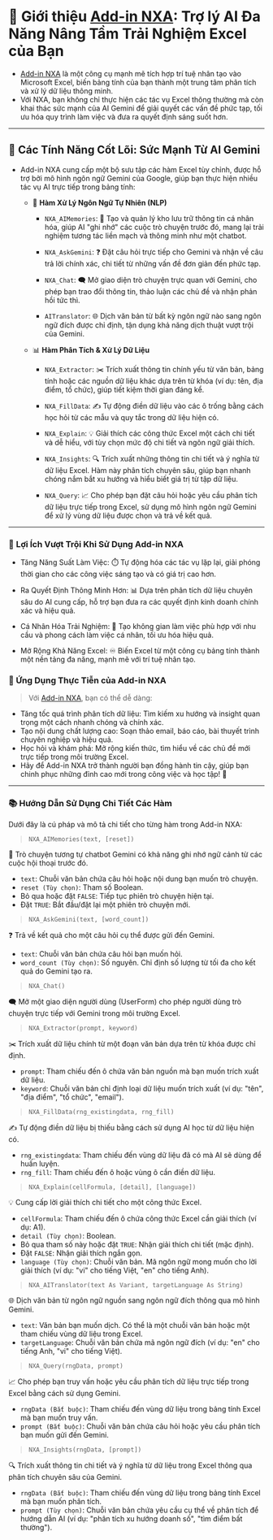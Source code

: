 # 📖 Giới thiệu [Add-in NXA](https://github.com/XuanAn2018/Addin-NXA): Trợ lý AI Đa Năng Nâng Tầm Trải Nghiệm Excel của Bạn  

- [Add-in NXA](https://github.com/XuanAn2018/Addin-NXA) là một công cụ mạnh mẽ tích hợp trí tuệ nhân tạo vào Microsoft Excel, biến bảng tính của bạn thành một trung tâm phân tích và xử lý dữ liệu thông minh.  
- Với NXA, bạn không chỉ thực hiện các tác vụ Excel thông thường mà còn khai thác sức mạnh của AI Gemini để giải quyết các vấn đề phức tạp, tối ưu hóa quy trình làm việc và đưa ra quyết định sáng suốt hơn.  

---

## 🚀 Các Tính Năng Cốt Lõi: Sức Mạnh Từ AI Gemini  
- Add-in NXA cung cấp một bộ sưu tập các hàm Excel tùy chỉnh, được hỗ trợ bởi mô hình ngôn ngữ Gemini của Google, giúp bạn thực hiện nhiều tác vụ AI trực tiếp trong bảng tính:

  - 🧠 **Hàm Xử Lý Ngôn Ngữ Tự Nhiên (NLP)**  
    - `NXA_AIMemories`: 💬 Tạo và quản lý kho lưu trữ thông tin cá nhân hóa, giúp AI "ghi nhớ" các cuộc trò chuyện trước đó, mang lại trải nghiệm tương tác liền mạch và thông minh như một chatbot.  

    - `NXA_AskGemini`: ❓ Đặt câu hỏi trực tiếp cho Gemini và nhận về câu trả lời chính xác, chi tiết từ những vấn đề đơn giản đến phức tạp.  

    - `NXA_Chat`: 🗨️ Mở giao diện trò chuyện trực quan với Gemini, cho phép bạn trao đổi thông tin, thảo luận các chủ đề và nhận phản hồi tức thì.  

    - `AITranslator`: 🌐 Dịch văn bản từ bất kỳ ngôn ngữ nào sang ngôn ngữ đích được chỉ định, tận dụng khả năng dịch thuật vượt trội của Gemini.  

  - 📊 **Hàm Phân Tích & Xử Lý Dữ Liệu**  
    - `NXA_Extractor`: ✂️ Trích xuất thông tin chính yếu từ văn bản, bảng tính hoặc các nguồn dữ liệu khác dựa trên từ khóa (ví dụ: tên, địa điểm, tổ chức), giúp tiết kiệm thời gian đáng kể.  

    - `NXA_FillData`: ✍️ Tự động điền dữ liệu vào các ô trống bằng cách học hỏi từ các mẫu và quy tắc trong dữ liệu hiện có.  

    - `NXA_Explain`: 💡 Giải thích các công thức Excel một cách chi tiết và dễ hiểu, với tùy chọn mức độ chi tiết và ngôn ngữ giải thích.  

    - `NXA_Insights`: 🔍 Trích xuất những thông tin chi tiết và ý nghĩa từ dữ liệu Excel. Hàm này phân tích chuyên sâu, giúp bạn nhanh chóng nắm bắt xu hướng và hiểu biết giá trị từ tập dữ liệu.  

    - `NXA_Query`: 📈 Cho phép bạn đặt câu hỏi hoặc yêu cầu phân tích dữ liệu trực tiếp trong Excel, sử dụng mô hình ngôn ngữ Gemini để xử lý vùng dữ liệu được chọn và trả về kết quả.  

---

### 🌟 **Lợi Ích Vượt Trội Khi Sử Dụng Add-in NXA**
- Tăng Năng Suất Làm Việc: ⏱️ Tự động hóa các tác vụ lặp lại, giải phóng thời gian cho các công việc sáng tạo và có giá trị cao hơn.  

- Ra Quyết Định Thông Minh Hơn: 📊 Dựa trên phân tích dữ liệu chuyên sâu do AI cung cấp, hỗ trợ bạn đưa ra các quyết định kinh doanh chính xác và hiệu quả.  

- Cá Nhân Hóa Trải Nghiệm: 🎯 Tạo không gian làm việc phù hợp với nhu cầu và phong cách làm việc cá nhân, tối ưu hóa hiệu quả.  

- Mở Rộng Khả Năng Excel: ♾️ Biến Excel từ một công cụ bảng tính thành một nền tảng đa năng, mạnh mẽ với trí tuệ nhân tạo.  

### 🎯 Ứng Dụng Thực Tiễn của Add-in NXA  
> Với [Add-in NXA](https://github.com/XuanAn2018/Addin-NXA), bạn có thể dễ dàng:  

- Tăng tốc quá trình phân tích dữ liệu: Tìm kiếm xu hướng và insight quan trọng một cách nhanh chóng và chính xác.  
- Tạo nội dung chất lượng cao: Soạn thảo email, báo cáo, bài thuyết trình chuyên nghiệp và hiệu quả.  
- Học hỏi và khám phá: Mở rộng kiến thức, tìm hiểu về các chủ đề mới trực tiếp trong môi trường Excel.  
- Hãy để Add-in NXA trở thành người bạn đồng hành tin cậy, giúp bạn chinh phục những đỉnh cao mới trong công việc và học tập! 💪  

---

### 📚 **Hướng Dẫn Sử Dụng Chi Tiết Các Hàm**  
Dưới đây là cú pháp và mô tả chi tiết cho từng hàm trong Add-in NXA:  

> `NXA_AIMemories(text, [reset])`

💬 Trò chuyện tương tự chatbot Gemini có khả năng ghi nhớ ngữ cảnh từ các cuộc hội thoại trước đó.  
- `text`: Chuỗi văn bản chứa câu hỏi hoặc nội dung bạn muốn trò chuyện.  
- `reset (Tùy chọn)`: Tham số Boolean.  
- Bỏ qua hoặc đặt `FALSE`: Tiếp tục phiên trò chuyện hiện tại.  
- Đặt `TRUE`: Bắt đầu/đặt lại một phiên trò chuyện mới.


> `NXA_AskGemini(text, [word_count])`

❓ Trả về kết quả cho một câu hỏi cụ thể được gửi đến Gemini.  
- `text`: Chuỗi văn bản chứa câu hỏi bạn muốn hỏi.  
- `word_count (Tùy chọn)`: Số nguyên. Chỉ định số lượng từ tối đa cho kết quả do Gemini tạo ra.


> `NXA_Chat()`

🗨️ Mở một giao diện người dùng (UserForm) cho phép người dùng trò chuyện trực tiếp với Gemini trong môi trường Excel.  

> `NXA_Extractor(prompt, keyword)`

✂️ Trích xuất dữ liệu chính từ một đoạn văn bản dựa trên từ khóa được chỉ định.  
- `prompt`: Tham chiếu đến ô chứa văn bản nguồn mà bạn muốn trích xuất dữ liệu.  
- `keyword`: Chuỗi văn bản chỉ định loại dữ liệu muốn trích xuất (ví dụ: "tên", "địa điểm", "tổ chức", "email").


> `NXA_FillData(rng_existingdata, rng_fill)`

✍️ Tự động điền dữ liệu bị thiếu bằng cách sử dụng AI học từ dữ liệu hiện có.  
- `rng_existingdata`: Tham chiếu đến vùng dữ liệu đã có mà AI sẽ dùng để huấn luyện.  
- `rng_fill`: Tham chiếu đến ô hoặc vùng ô cần điền dữ liệu.


> `NXA_Explain(cellFormula, [detail], [language])`

💡 Cung cấp lời giải thích chi tiết cho một công thức Excel.  
- `cellFormula`: Tham chiếu đến ô chứa công thức Excel cần giải thích (ví dụ: A1).  
- `detail (Tùy chọn)`: Boolean.  
- Bỏ qua tham số này hoặc đặt `TRUE`: Nhận giải thích chi tiết (mặc định).  
- Đặt `FALSE`: Nhận giải thích ngắn gọn.  
- `language (Tùy chọn)`: Chuỗi văn bản. Mã ngôn ngữ mong muốn cho lời giải thích (ví dụ: "vi" cho tiếng Việt, "en" cho tiếng Anh).


> `NXA_AITranslator(text As Variant, targetLanguage As String)`

🌐 Dịch văn bản từ ngôn ngữ nguồn sang ngôn ngữ đích thông qua mô hình Gemini.  
- `text`: Văn bản bạn muốn dịch. Có thể là một chuỗi văn bản hoặc một tham chiếu vùng dữ liệu trong Excel.
- `targetLanguage`: Chuỗi văn bản chứa mã ngôn ngữ đích (ví dụ: "en" cho tiếng Anh, "vi" cho tiếng Việt).


> `NXA_Query(rngData, prompt)`

📈 Cho phép bạn truy vấn hoặc yêu cầu phân tích dữ liệu trực tiếp trong Excel bằng cách sử dụng Gemini.  
- `rngData (Bắt buộc)`: Tham chiếu đến vùng dữ liệu trong bảng tính Excel mà bạn muốn truy vấn.  
- `prompt (Bắt buộc)`: Chuỗi văn bản chứa câu hỏi hoặc yêu cầu phân tích bạn muốn gửi đến Gemini.


> `NXA_Insights(rngData, [prompt])`

🔍 Trích xuất thông tin chi tiết và ý nghĩa từ dữ liệu trong Excel thông qua phân tích chuyên sâu của Gemini.  
- `rngData (Bắt buộc)`: Tham chiếu đến vùng dữ liệu trong bảng tính Excel mà bạn muốn phân tích.  
- `prompt (Tùy chọn)`: Chuỗi văn bản chứa yêu cầu cụ thể về phân tích để hướng dẫn AI (ví dụ: "phân tích xu hướng doanh số", "tìm điểm bất thường").  
